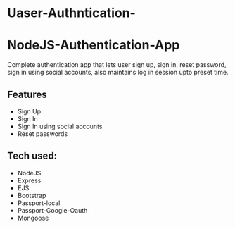 # Uaser-Authntication-
# NodeJS-Authentication-App
Complete authentication app that lets user sign up, sign in, reset password, sign in using social accounts, also maintains log in session upto preset time.

## Features
* Sign Up
* Sign In
* Sign In using social accounts
* Reset passwords

## Tech used:

* NodeJS
* Express
* EJS
* Bootstrap
* Passport-local
* Passport-Google-Oauth
* Mongoose

